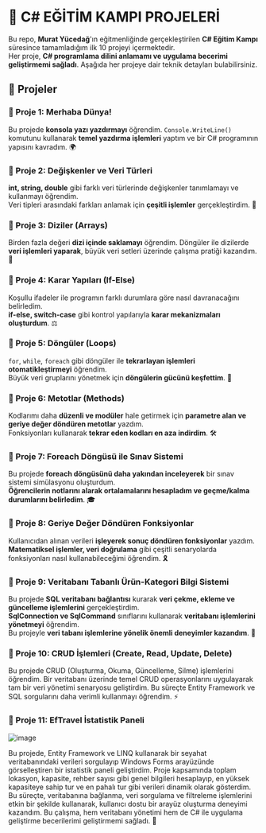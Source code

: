 # 🚀 C# EĞİTİM KAMPI PROJELERİ  

Bu repo, **Murat Yücedağ**'ın eğitmenliğinde gerçekleştirilen **C# Eğitim Kampı** süresince tamamladığım ilk 10 projeyi içermektedir.  
Her proje, **C# programlama dilini anlamamı ve uygulama becerimi geliştirmemi sağladı**. Aşağıda her projeye dair teknik detayları bulabilirsiniz.  

## 📌 Projeler  

### 📍 Proje 1: Merhaba Dünya!  
Bu projede **konsola yazı yazdırmayı** öğrendim. `Console.WriteLine()` komutunu kullanarak **temel yazdırma işlemleri** yaptım ve bir C# programının yapısını kavradım. 🌍  

### 📍 Proje 2: Değişkenler ve Veri Türleri  
**int, string, double** gibi farklı veri türlerinde değişkenler tanımlamayı ve kullanmayı öğrendim.  
Veri tipleri arasındaki farkları anlamak için **çeşitli işlemler** gerçekleştirdim. 🔢  

### 📍 Proje 3: Diziler (Arrays)  
Birden fazla değeri **dizi içinde saklamayı** öğrendim. Döngüler ile dizilerde **veri işlemleri yaparak**, büyük veri setleri üzerinde çalışma pratiği kazandım. 🧩  

### 📍 Proje 4: Karar Yapıları (If-Else)  
Koşullu ifadeler ile programın farklı durumlara göre nasıl davranacağını belirledim.  
**if-else, switch-case** gibi kontrol yapılarıyla **karar mekanizmaları oluşturdum**. ⚖️  

### 📍 Proje 5: Döngüler (Loops)  
`for`, `while`, `foreach` gibi döngüler ile **tekrarlayan işlemleri otomatikleştirmeyi** öğrendim.  
Büyük veri gruplarını yönetmek için **döngülerin gücünü keşfettim**. 🔄  

### 📍 Proje 6: Metotlar (Methods)  
Kodlarımı daha **düzenli ve modüler** hale getirmek için **parametre alan ve geriye değer döndüren metotlar** yazdım.  
Fonksiyonları kullanarak **tekrar eden kodları en aza indirdim**. 🛠️  

### 📍 Proje 7: Foreach Döngüsü ile Sınav Sistemi  
Bu projede **foreach döngüsünü daha yakından inceleyerek** bir sınav sistemi simülasyonu oluşturdum.  
**Öğrencilerin notlarını alarak ortalamalarını hesapladım ve geçme/kalma durumlarını belirledim**. 🎓  

### 📍 Proje 8: Geriye Değer Döndüren Fonksiyonlar  
Kullanıcıdan alınan verileri **işleyerek sonuç döndüren fonksiyonlar** yazdım.  
**Matematiksel işlemler, veri doğrulama** gibi çeşitli senaryolarda fonksiyonları nasıl kullanabileceğimi öğrendim. 🎗️  

### 📍 Proje 9: Veritabanı Tabanlı Ürün-Kategori Bilgi Sistemi  
Bu projede **SQL veritabanı bağlantısı** kurarak **veri çekme, ekleme ve güncelleme işlemlerini** gerçekleştirdim.  
**SqlConnection ve SqlCommand** sınıflarını kullanarak **veritabanı işlemlerini yönetmeyi** öğrendim.  
Bu projeyle **veri tabanı işlemlerine yönelik önemli deneyimler kazandım**. 💾

### 📍 Proje 10: CRUD İşlemleri (Create, Read, Update, Delete)
Bu projede CRUD (Oluşturma, Okuma, Güncelleme, Silme) işlemlerini öğrendim.
Bir veritabanı üzerinde temel CRUD operasyonlarını uygulayarak tam bir veri yönetimi senaryosu geliştirdim.
Bu süreçte Entity Framework ve SQL sorgularını daha verimli kullanmayı öğrendim. ⚡

### 📍 Proje 11: EfTravel İstatistik Paneli
![image](https://github.com/user-attachments/assets/9ffd09cf-2ba7-426b-bb3d-8f47ab78eacf)

Bu projede, Entity Framework ve LINQ kullanarak bir seyahat veritabanındaki verileri sorgulayıp Windows Forms arayüzünde görselleştiren bir istatistik paneli geliştirdim.
Proje kapsamında toplam lokasyon, kapasite, rehber sayısı gibi genel bilgileri hesaplayıp, en yüksek kapasiteye sahip tur ve en pahalı tur gibi verileri dinamik olarak gösterdim.
Bu süreçte, veritabanına bağlanma, veri sorgulama ve filtreleme işlemlerini etkin bir şekilde kullanarak, kullanıcı dostu bir arayüz oluşturma deneyimi kazandım.
Bu çalışma, hem veritabanı yönetimi hem de C# ile uygulama geliştirme becerilerimi geliştirmemi sağladı. 🚀


